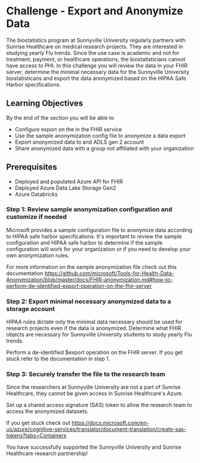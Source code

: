 # Challenge  - Export and Anonymize Data
The biostatistics program at Sunnyville University regularly partners with Sunrise Healthcare on medical research projects. They are interested in studying yearly Flu trends. Since the use case is academic and not for treatment, payment, or healthcare operations, the biostatisticians cannot have access to PHI. In this challenge you will review the data in your FHIR server, determine the minimal necessary data for the Sunnyville University biostatisticans and export the data anonymized based on the HIPAA Safe Harbor specifications.


## Learning Objectives
By the end of the section you will be able to
* Configure export on the in the FHIR service
* Use the sample anonymization config file to anonymize a data export
* Export anonymized data to and ADLS gen 2 account
* Share anonymized data with a group not affiliated with your organization

## Prerequisites 
* Deployed and populated Azure API for FHIR
* Deployed Azure Data Lake Storage Gen2
* Azure Databricks

### Step 1: Review sample anonymization configuration and customize if needed
Microsoft provides a sample configuration file to anonymize data according to HIPAA safe harbor specifications. It's important to review the sample configuration and HIPAA safe harbor to determine if the sample configuration will work for your organization or if you need to develop your own anonymization rules.

For more information on the sample anonymization file check out this documentation
https://github.com/microsoft/Tools-for-Health-Data-Anonymization/blob/master/docs/FHIR-anonymization.md#how-to-perform-de-identified-export-operation-on-the-fhir-server


### Step 2: Export minimal necessary anonymized data to a storage account
HIPAA rules dictate only the minimal data necessary should be used for research projects even if the data is anonymized. Determine what FHIR objects are necessary for Sunnyville University students to study yearly Flu trends.

Perform a de-identified $export operation on the FHIR server. If you get stuck refer to the documentation in step 1.


### Step 3: Securely transfer the file to the research team
Since the researchers at Sunnyville University are not a part of Sunrise Healthcare, they cannot be given access in Sunrise Healthcare's Azure.

Set up a shared access signature (SAS) token to allow the research team to access the anonymized datasets.

If you get stuck check out https://docs.microsoft.com/en-us/azure/cognitive-services/translator/document-translation/create-sas-tokens?tabs=Containers

You have successfully supported the Sunnyville University and Sunrise Healthcare research partnership!
